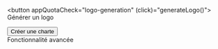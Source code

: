 <!-- Vérification automatique des quotas -->

<button appQuotaCheck="logo-generation" (click)="generateLogo()">
Générer un logo
</button>

<!-- Avec tooltip informatif -->
<app-quota-tooltip featureName="branding">
  <button appQuotaCheck="branding">Créer une charte</button>
</app-quota-tooltip>

<!-- Masquer en mode bêta -->
<div appBetaFeature="advanced-feature" betaHideMode="hide">
  Fonctionnalité avancée
</div>
